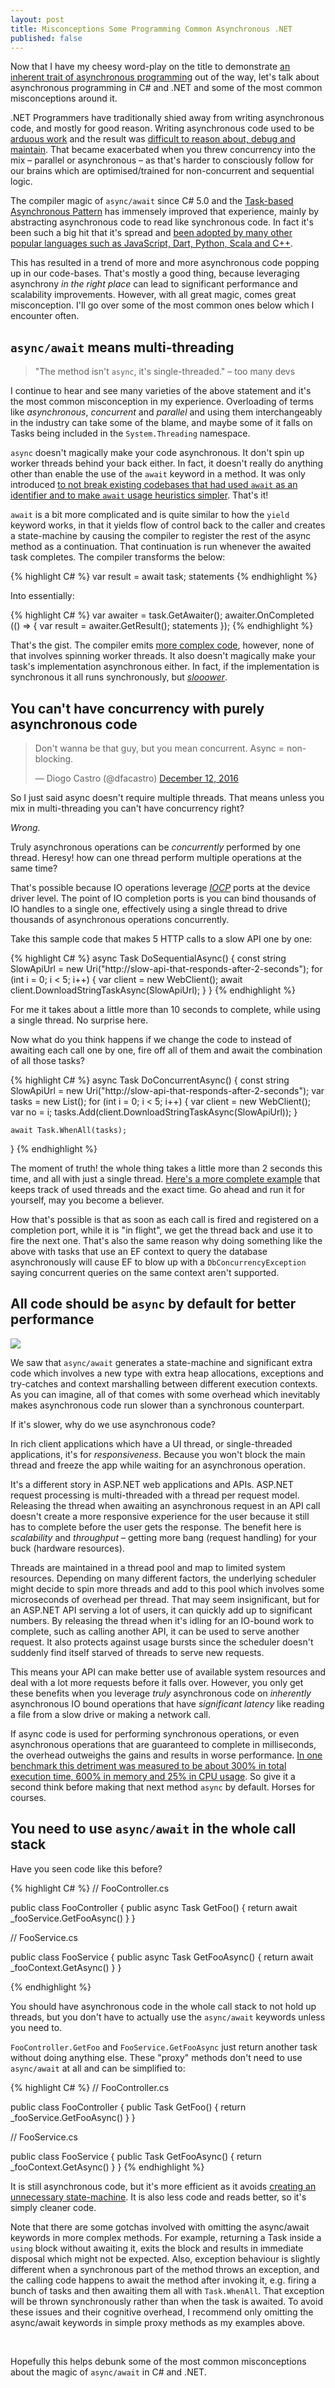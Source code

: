 ```yaml
---
layout: post
title: Misconceptions Some Programming Common Asynchronous .NET
published: false
---
```


Now that I have my cheesy word-play on the title to demonstrate [an inherent trait of asynchronous programming](#you-cant-have-concurrency-with-purely-asynchronous-code) out of the way, let's talk about asynchronous programming in C# and .NET and some of the most common misconceptions around it.

.NET Programmers have traditionally shied away from writing asynchronous code, and mostly for good reason. Writing asynchronous code used to be [arduous work](https://docs.microsoft.com/en-us/dotnet/standard/asynchronous-programming-patterns/asynchronous-programming-model-apm) and the result was [difficult to reason about, debug and maintain](https://docs.microsoft.com/en-us/dotnet/standard/asynchronous-programming-patterns/event-based-asynchronous-pattern-eap). That became exacerbated when you threw concurrency into the mix – parallel or asynchronous – as that's harder to consciously follow for our brains which are optimised/trained for non-concurrent and sequential logic.

The compiler magic of `async/await` since C# 5.0 and the [Task-based Asynchronous Pattern](https://docs.microsoft.com/en-us/dotnet/standard/asynchronous-programming-patterns/task-based-asynchronous-pattern-tap) has immensely improved that experience, mainly by abstracting asynchronous code to read like synchronous code. In fact it's been such a big hit that it's spread and [been adopted by many other popular languages such as JavaScript, Dart, Python, Scala and C++](https://en.wikipedia.org/wiki/Futures_and_promises#History).

This has resulted in a trend of more and more asynchronous code popping up in our code-bases. That's mostly a good thing, because leveraging asynchrony _in the right place_ can lead to significant performance and scalability improvements. However, with all great magic, comes great misconception. I'll go over some of the most common ones below which I encounter often.

## `async/await` means multi-threading

> "The method isn't `async`, it's single-threaded." – too many devs

I continue to hear and see many varieties of the above statement and it's the most common misconception in my experience. Overloading of terms like _asynchronous_, _concurrent_ and _parallel_ and using them interchangeably in the industry can take some of the blame, and maybe some of it falls on Tasks being included in the `System.Threading` namespace.

`async` doesn't magically make your code asynchronous. It don't spin up worker threads behind your back either. In fact, it doesn't really do anything other than enable the use of the `await` keyword in a method. It was only introduced [to not break existing codebases that had used `await` as an identifier and to make `await` usage heuristics simpler](https://blogs.msdn.microsoft.com/ericlippert/2010/11/11/asynchrony-in-c-5-part-six-whither-async/). That's it!

`await` is a bit more complicated and is quite similar to how the `yield` keyword works, in that it yields flow of control back to the caller and creates a state-machine by causing the compiler to register the rest of the async method as a continuation. That continuation is run whenever the awaited task completes. The compiler transforms the below:

{% highlight C# %}
var result = await task;
statements
{% endhighlight %}

Into essentially:

{% highlight C# %}
var awaiter = task.GetAwaiter();
awaiter.OnCompleted (() =>
{
	var result = awaiter.GetResult();
	statements
});
{% endhighlight %}

That's the gist. The compiler emits [more complex code](https://weblogs.asp.net/dixin/understanding-c-sharp-async-await-1-compilation), however, none of that involves spinning worker threads. It also doesn't magically make your task's implementation asynchronous either. In fact, if the implementation is synchronous it all runs synchronously, but [_slooower_](#all-code-should-be-async-by-default-for-better-performance).

## You can't have concurrency with purely asynchronous code

<blockquote class="twitter-tweet" data-lang="en"><p lang="en" dir="ltr">Don&#39;t wanna be that guy, but you mean concurrent. Async = non-blocking.</p>&mdash; Diogo Castro (@dfacastro) <a href="https://twitter.com/dfacastro/status/808345214725275649?ref_src=twsrc%5Etfw">December 12, 2016</a></blockquote>
<script async src="https://platform.twitter.com/widgets.js" charset="utf-8"></script>

So I just said async doesn't require multiple threads. That means unless you mix in multi-threading you can't have concurrency right?

_Wrong._

Truly asynchronous operations can be _concurrently_ performed by one thread. Heresy! how can one thread perform multiple operations at the same time?

That's possible because IO operations leverage [_IOCP_](https://docs.microsoft.com/en-us/windows/desktop/fileio/i-o-completion-ports) ports at the device driver level. The point of IO completion ports is you can bind thousands of IO handles to a single one, effectively using a single thread to drive thousands of asynchronous operations concurrently.

Take this sample code that makes 5 HTTP calls to a slow API one by one:

{% highlight C# %}
async Task DoSequentialAsync()
{
	const string SlowApiUrl = new Uri("http://slow-api-that-responds-after-2-seconds");
	for (int i = 0; i < 5; i++)
	{
		var client = new WebClient();
		await client.DownloadStringTaskAsync(SlowApiUrl);
	}
}
{% endhighlight %}

For me it takes about a little more than 10 seconds to complete, while using a single thread. No surprise here.

Now what do you think happens if we change the code to instead of awaiting each call one by one, fire off all of them and await the combination of all those tasks?

{% highlight C# %}
async Task DoConcurrentAsync()
{
	const string SlowApiUrl = new Uri("http://slow-api-that-responds-after-2-seconds");
	var tasks = new List<Task>();
	for (int i = 0; i < 5; i++)
	{
		var client = new WebClient();
		var no = i;
		tasks.Add(client.DownloadStringTaskAsync(SlowApiUrl));
	}

	await Task.WhenAll(tasks);
}
{% endhighlight %}

The moment of truth! the whole thing takes a little more than 2 seconds this time, and all with just a single thread. [Here's a more complete example](https://gist.github.com/SaebAmini/05a2370ee8ad7248e2e037ee3b6ffbae) that keeps track of used threads and the exact time. Go ahead and run it for yourself, may you become a believer.

How that's possible is that as soon as each call is fired and registered on a completion port, while it is "in flight", we get the thread back and use it to fire the next one. That's also the same reason why doing something like the above with tasks that use an EF context to query the database asynchronously will cause EF to blow up with a `DbConcurrencyException` saying concurrent queries on the same context aren't supported.

## All code should be `async` by default for better performance

![](/images/posts/async-misconceptions/async_all_the_things.jpg)

We saw that `async/await` generates a state-machine and significant extra code which involves a new type with extra heap allocations, exceptions and try-catches and context marshalling between different execution contexts. As you can imagine, all of that comes with some overhead which inevitably makes asynchronous code run slower than a synchronous counterpart.

If it's slower, why do we use asynchronous code?

In rich client applications which have a UI thread, or single-threaded applications, it's for _responsiveness_. Because you won't block the main thread and freeze the app while waiting for an asynchronous operation.

It's a different story in ASP.NET web applications and APIs. ASP.NET request processing is multi-threaded with a thread per request model. Releasing the thread when awaiting an asynchronous request in an API call doesn't create a more responsive experience for the user because it still has to complete before the user gets the response. The benefit here is _scalability_ and _throughput_ – getting more bang (request handling) for your buck (hardware resources).

Threads are maintained in a thread pool and map to limited system resources. Depending on many different factors, the underlying scheduler might decide to spin more threads and add to this pool which involves some microseconds of overhead per thread. That may seem insignificant, but for an ASP.NET API serving a lot of users, it can quickly add up to significant numbers. By releasing the thread when it's idling for an IO-bound work to complete, such as calling another API, it can be used to serve another request. It also protects against usage bursts since the scheduler doesn't suddenly find itself starved of threads to serve new requests.

This means your API can make better use of available system resources and deal with a lot more requests before it falls over. However, you only get these benefits when you leverage _truly_ asynchronous code on _inherently_ asynchronous IO bound operations that have _significant latency_ like reading a file from a slow drive or making a network call.

If async code is used for performing synchronous operations, or even asynchronous operations that are guaranteed to complete in milliseconds, the overhead outweighs the gains and results in worse performance. [In one benchmark this detriment was measured to be about 300% in total execution time, 600% in memory and 25% in CPU usage](http://www.ducons.com/blog/tests-and-thoughts-on-asynchronous-io-vs-multithreading). So give it a second think before making that next method `async` by default. Horses for courses.

## You need to use `async/await` in the whole call stack

Have you seen code like this before?

{% highlight C# %}
// FooController.cs

public class FooController
{
	public async Task<Foo> GetFoo()
	{
		return await _fooService.GetFooAsync()
	}
}


// FooService.cs

public class FooService
{
	public async Task<Foo> GetFooAsync()
	{
		return await _fooContext.GetAsync()
	}
}

{% endhighlight %}

You should have asynchronous code in the whole call stack to not hold up threads, but you don't have to actually use the `async/await` keywords unless you need to.

`FooController.GetFoo` and `FooService.GetFooAsync` just return another task without doing anything else. These "proxy" methods don't need to use `async/await` at all and can be simplified to:

{% highlight C# %}
// FooController.cs

public class FooController
{
	public Task<Foo> GetFoo()
	{
		return _fooService.GetFooAsync()
	}
}


// FooService.cs

public class FooService
{
	public Task<Foo> GetFooAsync()
	{
		return _fooContext.GetAsync()
	}
}
{% endhighlight %}

It is still asynchronous code, but it's more efficient as it avoids [creating an unnecessary state-machine](#all-code-should-be-async-by-default-for-better-performance). It is also less code and reads better, so it's simply cleaner code.

Note that there are some gotchas involved with omitting the async/await keywords in more complex methods. For example, returning a Task inside a `using` block without awaiting it, exits the block and results in immediate disposal which might not be expected. Also, exception behaviour is slightly different when a synchronous part of the method throws an exception, and the calling code happens to await the method after invoking it, e.g. firing a bunch of tasks and then awaiting them all with `Task.WhenAll`. That exception will be thrown synchronously rather than when the task is awaited. To avoid these issues and their cognitive overhead, I recommend only omitting the async/await keywords in simple proxy methods as my examples above.

&nbsp;

Hopefully this helps debunk some of the most common misconceptions about the magic of `async/await` in C# and .NET.
